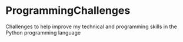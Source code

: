 # ProgrammingChallenges
Challenges to help improve my technical and programming skills in the Python programming language
